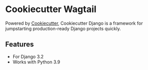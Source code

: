 # Cookiecutter Wagtail

Powered by [Cookiecutter](https://github.com/cookiecutter/cookiecutter), Cookiecutter Django is a framework for jumpstarting
production-ready Django projects quickly.

## Features

-   For Django 3.2
-   Works with Python 3.9

